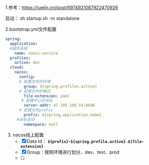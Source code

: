 1.参考：https://juejin.cn/post/6974921087922470926



启动：  sh startup.sh -m standalone



2.bootstrap.yml文件配置

```yaml
spring:
  application:
  #服务名称
    name: naocs-service
  profiles:
    active: dev
  cloud:
    nacos:
      config:
      # 配置文件的环境
        group: ${spring.profiles.active}
      # 配置文件的格式
        file-extension: yaml
       # 配置中心的地址
        server-addr: 47.105.198.54:8848
      # 配置文件prefix
        prefix: ${spring.application.name}
     #命名空间
        namespace: mall
```



3. nacos线上配置
   - [x] Data Id： **`${prefix}-${spring.profile.active}.${file-extension}`**
   - [x] Group：按照环境进行划分，dev、test、prod
   - [ ] 

